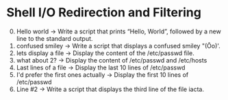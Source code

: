 # Shell I/O Redirection and Filtering
0. Hello world -> Write a script that prints “Hello, World”, followed by a new line to the standard output.
1. confused smiley -> Write a script that displays a confused smiley "(Ôo)'.
2. lets display a file -> Display the content of the /etc/passwd file.
3. what about 2? -> Display the content of /etc/passwd and /etc/hosts
4. Last lines of a file -> Display the last 10 lines of /etc/passwd
5.  I'd prefer the first ones actually  -> Display the first 10 lines of /etc/passwd
6. Line #2 -> Write a script that displays the third line of the file iacta.


